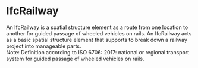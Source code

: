IfcRailway
==========
An IfcRailway is a spatial structure element as a route from one location to
another for guided passage of wheeled vehicles on rails. An IfcRailway acts as
a basic spatial structure element that supports to break down a railway
project into manageable parts.  
Note: Definition according to ISO 6706: 2017: national or regional transport
system for guided passage of wheeled vehicles on rails.


